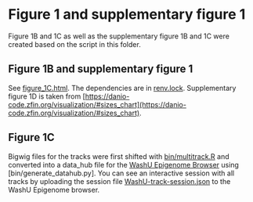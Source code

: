 # Figure 1 and supplementary figure 1

Figure 1B and 1C as well as the supplementary figure 1B and 1C were created based on the script in this folder.

## Figure 1B and supplementary figure 1
See [figure_1C.html](./figure_1C.html). The dependencies are in [renv.lock](./renv.lock).
Supplementary figure 1D is taken from [https://danio-code.zfin.org/visualization/#sizes_chart](https://danio-code.zfin.org/visualization/#sizes_chart).
## Figure 1C
Bigwig files for the tracks were first shifted with [bin/multitrack.R](bin/multitrack.R) and converted into a data_hub file for the [WashU Epigenome Browser](http://epigenomegateway.wustl.edu/) using [bin/generate_datahub.py]. You can see an interactive session with all tracks by uploading the session file [WashU-track-session.json](./WashU-track-session.json) to the WashU Epigenome browser.


